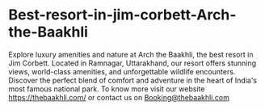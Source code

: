 # Best-resort-in-jim-corbett-Arch-the-Baakhli
Explore luxury amenities and  nature at Arch the Baakhli, the best resort in Jim Corbett. 
Located in Ramnagar, Uttarakhand, our resort offers stunning views, world-class amenities, and unforgettable wildlife encounters.
Discover the perfect blend of comfort and adventure in the heart of India's most famous national park. To know more visit our website https://thebaakhli.com/ or contact us on  Booking@thebaakhli.com
